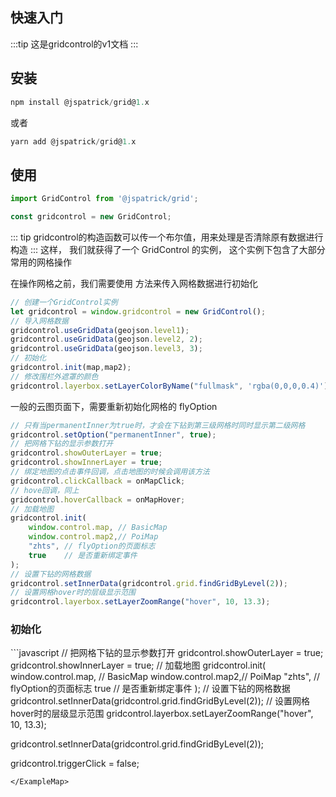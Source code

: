 ## 快速入门

:::tip
这是gridcontrol的v1文档
:::

## 安装

```javascript
npm install @jspatrick/grid@1.x
```
或者
```javascript
yarn add @jspatrick/grid@1.x
```

## 使用
```javascript
import GridControl from '@jspatrick/grid';

const gridcontrol = new GridControl;
```
::: tip
gridcontrol的构造函数可以传一个布尔值，用来处理是否清除原有数据进行构造
:::
这样， 我们就获得了一个 GridControl 的实例，
这个实例下包含了大部分常用的网格操作

在操作网格之前，我们需要使用 
<Href value="useGridData" path="/v1.x/Variable.html#usegriddata" /> 
方法来传入网格数据进行初始化
```javascript
// 创建一个GridControl实例
let gridcontrol = window.gridcontrol = new GridControl();
// 导入网格数据
gridcontrol.useGridData(geojson.level1);
gridcontrol.useGridData(geojson.level2, 2);
gridcontrol.useGridData(geojson.level3, 3);
// 初始化
gridcontrol.init(map,map2);
// 修改围栏外遮罩的颜色
gridcontrol.layerbox.setLayerColorByName("fullmask", 'rgba(0,0,0,0.4)');
```
一般的云图页面下，需要重新初始化网格的 flyOption
```javascript
// 只有当permanentInner为true时，才会在下钻到第三级网格时同时显示第二级网格
gridcontrol.setOption("permanentInner", true);
// 把网格下钻的显示参数打开
gridcontrol.showOuterLayer = true;
gridcontrol.showInnerLayer = true;
// 绑定地图的点击事件回调，点击地图的时候会调用该方法
gridcontrol.clickCallback = onMapClick;
// hove回调，同上
gridcontrol.hoverCallback = onMapHover;
// 加载地图
gridcontrol.init(
    window.control.map, // BasicMap
    window.control.map2,// PoiMap
    "zhts", // flyOption的页面标志
    true    // 是否重新绑定事件
);
// 设置下钻的网格数据
gridcontrol.setInnerData(gridcontrol.grid.findGridByLevel(2));
// 设置网格hover时的层级显示范围
gridcontrol.layerbox.setLayerZoomRange("hover", 10, 13.3);
```

### 初始化
<ExampleMap >
<ExampleInit></ExampleInit>
```javascript
// 把网格下钻的显示参数打开
gridcontrol.showOuterLayer = true;
gridcontrol.showInnerLayer = true;
// 加载地图
gridcontrol.init(
    window.control.map, // BasicMap
    window.control.map2,// PoiMap
    "zhts", // flyOption的页面标志
    true    // 是否重新绑定事件
);
// 设置下钻的网格数据
gridcontrol.setInnerData(gridcontrol.grid.findGridByLevel(2));
// 设置网格hover时的层级显示范围
gridcontrol.layerbox.setLayerZoomRange("hover", 10, 13.3);

gridcontrol.setInnerData(gridcontrol.grid.findGridByLevel(2));

gridcontrol.triggerClick = false;
```
</ExampleMap>
